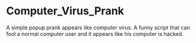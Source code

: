 # Computer_Virus_Prank
A simple popup prank appears like computer virus.
A funny script that can fool a normal computer user and it appears like his computer is hacked.
